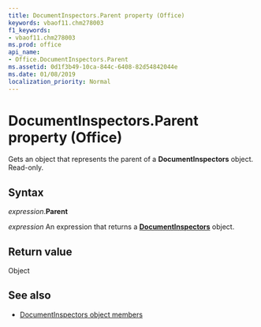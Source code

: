 ```yaml
---
title: DocumentInspectors.Parent property (Office)
keywords: vbaof11.chm278003
f1_keywords:
- vbaof11.chm278003
ms.prod: office
api_name:
- Office.DocumentInspectors.Parent
ms.assetid: 0d1f3b49-10ca-844c-6408-82d54842044e
ms.date: 01/08/2019
localization_priority: Normal
---
```



# DocumentInspectors.Parent property (Office)

Gets an object that represents the parent of a **DocumentInspectors** object. Read-only.


## Syntax

_expression_.**Parent**

_expression_ An expression that returns a **[DocumentInspectors](Office.DocumentInspectors.md)** object.


## Return value

Object


## See also

- [DocumentInspectors object members](overview/library-reference/documentinspectors-members-office.md)

